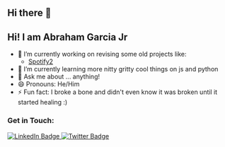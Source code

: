 ## Hi there 👋

<!--
**AbrahamGarciajr/AbrahamGarciaJr** is a ✨ _special_ ✨ repository because its `README.md` (this file) appears on your GitHub profile.

Here are some ideas to get you started:

-->
## Hi! I am Abraham Garcia Jr
- 🔭 I’m currently working on revising some old projects like:
  * <a href="https://github.com/markklt77/Python-Group-Project/tree/part-time">Spotify2</a>
- 🌱 I’m currently learning more nitty gritty cool things on js and python 
- 💬 Ask me about ... anything!
- 😄 Pronouns: He/Him
- ⚡ Fun fact: I broke a bone and didn't even know it was broken until it started healing :)

### Get in Touch:
<div id="badges">
  <a href="https://www.linkedin.com/in/abraham-garcia-822a2a344/">
    <img src="https://img.shields.io/badge/LinkedIn-blue?style=for-the-badge&logo=linkedin&logoColor=white" alt="LinkedIn Badge"/>
  </a>
  <a href="your-twitter-URL">
    <img src="https://img.shields.io/badge/Twitter-blue?style=for-the-badge&logo=twitter&logoColor=white" alt="Twitter Badge"/>
  </a>
</div>
